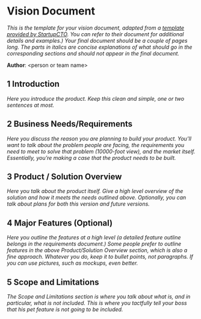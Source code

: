 # Vision Document

*This is the template for your vision document, adapted from a [template provided by StartupCTO](http://www.startupcto.com/templates/software-vision-document-template). You can refer to their document for additional details and examples.) Your final document should be a couple of pages long. The parts in italics are concise explanations of what should go in the corresponding sections and should not appear in the final document.*

**Author**: \<person or team name\>

## 1 Introduction

*Here you introduce the product. Keep this  clean 	and simple, one or two sentences at most.*

## 2 Business Needs/Requirements

*Here you discuss the reason you are planning to build your product. You’ll want to talk about the problem people are facing, the requirements you need to meet to solve that problem (10000-foot view), and the market itself. Essentially, you’re making a case that the product needs to be built.*

## 3 Product / Solution Overview

*Here you talk about the product itself. Give a high level overview of the solution and how it meets the needs outlined above. Optionally, you can talk about plans for both this version and future versions.*

## 4 Major Features (Optional)

*Here you outline the features at a high level (a detailed feature outline belongs in the requirements document.) Some people prefer to outline features in the above Product/Solution Overview section, which is also a fine approach. Whatever you do, keep it to bullet points, not paragraphs. If you can use pictures, such as mockups, even better.*

## 5 Scope and Limitations

*The Scope and Limitations section is where you talk about what is, and in particular, what is not included. This is where you tactfully tell your boss that his pet feature is not going to be included.*
